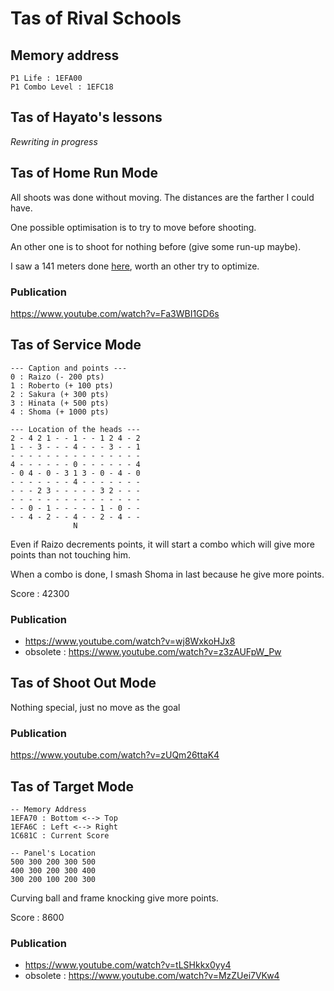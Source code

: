 # Tas of Rival Schools

## Memory address

    P1 Life : 1EFA00
    P1 Combo Level : 1EFC18

## Tas of Hayato's lessons

_Rewriting in progress_

## Tas of Home Run Mode

All shoots was done without moving. The distances are the farther I could have.

One possible optimisation is to try to move before shooting.

An other one is to shoot for nothing before (give some run-up maybe).

I saw a 141 meters done [here](https://www.youtube.com/watch?v=pnikyC--gL4&t=5m), worth an other try to optimize.

### Publication

https://www.youtube.com/watch?v=Fa3WBI1GD6s

## Tas of Service Mode

```
--- Caption and points ---
0 : Raizo (- 200 pts)
1 : Roberto (+ 100 pts)
2 : Sakura (+ 300 pts)
3 : Hinata (+ 500 pts)
4 : Shoma (+ 1000 pts)
```
```
--- Location of the heads ---
2 - 4 2 1 - - 1 - - 1 2 4 - 2
1 - - 3 - - - 4 - - - 3 - - 1
- - - - - - - - - - - - - - -
4 - - - - - - 0 - - - - - - 4
- 0 4 - 0 - 3 1 3 - 0 - 4 - 0
- - - - - - - 4 - - - - - - -
- - - 2 3 - - - - - 3 2 - - -
- - - - - - - - - - - - - - -
- - 0 - 1 - - - - - 1 - 0 - -
- - 4 - 2 - - 4 - - 2 - 4 - -
              N
```

Even if Raizo decrements points, it will start a combo which will give more points than not touching him.

When a combo is done, I smash Shoma in last because he give more points.

Score : 42300

### Publication

* https://www.youtube.com/watch?v=wj8WxkoHJx8
* obsolete : https://www.youtube.com/watch?v=z3zAUFpW_Pw

## Tas of Shoot Out Mode

Nothing special, just no move as the goal

### Publication

https://www.youtube.com/watch?v=zUQm26ttaK4

## Tas of Target Mode

    -- Memory Address
    1EFA70 : Bottom <--> Top
    1EFA6C : Left <--> Right
    1C681C : Current Score

```
-- Panel's Location
500 300 200 300 500
400 300 200 300 400
300 200 100 200 300
```

Curving ball and frame knocking give more points.

Score : 8600

### Publication

* https://www.youtube.com/watch?v=tLSHkkx0yy4
* obsolete : https://www.youtube.com/watch?v=MzZUei7VKw4